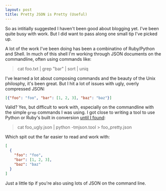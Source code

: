 ```yaml
---
layout: post
title: Pretty JSON is Pretty (Useful)
---
```


So as intitially suggested I haven't been good about blogging yet. I've been quite busy with work. But I did want to pass along one small tip I've picked up.

A lot of the work I've been doing has been a combinatino of Ruby/Python and Shell. In much of this shell I'm working through JSON documents on the commandline, often using commands like:

> cat foo.txt | grep \"bar\" | sort | uniq

I've learned a lot about composing commands and the beauty of the Unix philosphy, it's been great. But I hit a lot of issues with ugly, overly compressed JSON:

```json
[{"foo": "foo", "bar": [1, 2, 3], "baz": "baz"}]
```

Valid? Yes, but difficult to work with, especially on the commandline with the simple ```grep``` commands I was using. I got close to writing a tool to use Python or Ruby's built in conversion [until I found](http://stackoverflow.com/questions/352098/how-can-i-pretty-print-json):

> cat foo_ugly.json | python -tmjson.tool > foo_pretty.json

Which spit out the far easier to read and work with:

```json
[
  {
    "foo": "foo",
    "bar": [1, 2, 3],
    "baz": "baz"
  }
]
```

Just a little tip if you're also using lots of JSON on the command line.